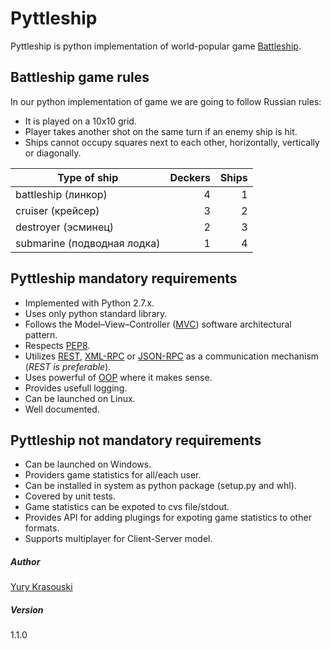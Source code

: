 Pyttleship
==========

Pyttleship is python implementation of world-popular game [Battleship].

Battleship game rules
---------------------

In our python implementation of game we are going to follow Russian rules:

 - It is played on a 10x10 grid.
 - Player takes another shot on the same turn if an enemy ship is hit.
 - Ships cannot occupy squares next to each other, horizontally, vertically or diagonally.

|Type of ship                | Deckers | Ships |
|----------------------------|--------:|------:|
|battleship (линкор)         |    4    |   1   |
|cruiser (крейсер)           |    3    |   2   |
|destroyer (эсминец)         |    2    |   3   |
|submarine (подводная лодка) |    1    |   4   |


Pyttleship mandatory requirements
---------------------------------

 - Implemented with Python 2.7.x.
 - Uses only python standard library.
 - Follows the Model–View–Controller ([MVC]) software architectural pattern.
 - Respects [PEP8].
 - Utilizes [REST], [XML-RPC] or [JSON-RPC] as a communication mechanism (*REST is preferable*).
 - Uses powerful of [OOP] where it makes sense.
 - Provides usefull logging.
 - Can be launched on Linux.
 - Well documented.


Pyttleship not mandatory requirements
-------------------------------------

 - Can be launched on Windows.
 - Providers game statistics for all/each user.
 - Can be installed in system as python package (setup.py and whl).
 - Covered by unit tests.
 - Game statistics can be expoted to cvs file/stdout.
 - Provides API for adding plugings for expoting game statistics to other formats.
 - Supports multiplayer for Client-Server model.

##### Author
[Yury Krasouski]

##### Version
1.1.0

[Client-Server]:http://en.wikipedia.org/wiki/Client%E2%80%93server_model
[battleship]:https://en.wikipedia.org/wiki/Battleship_(game)
[MVC]:https://en.wikipedia.org/wiki/Model%E2%80%93view%E2%80%93controller
[P2P]:https://en.wikipedia.org/wiki/Peer-to-peer
[REST]:https://en.wikipedia.org/wiki/Representational_state_transfer
[XML-RPC]:https://en.wikipedia.org/wiki/XML-RPC
[JSON-RPC]:https://en.wikipedia.org/wiki/JSON-RPC
[OOP]:https://en.wikipedia.org/wiki/Object-oriented_programming
[PEP8]:https://www.python.org/dev/peps/pep-0008/
[Yury Krasouski]:mailto:yury_krasouski@epam.com
